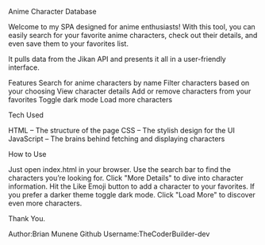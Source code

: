 Anime Character Database



Welcome to my SPA designed for anime enthusiasts!
 With this tool, you can easily search for your favorite anime characters, check out their details, and even save them to your favorites list.
 
  It pulls data from the Jikan API and presents it all in a user-friendly interface.

Features
Search for anime characters by name
Filter characters based on your choosing
View character details 
Add or remove characters from your favorites
Toggle dark mode 
Load more characters 

Tech Used

HTML – The structure of the page
CSS – The stylish design for the UI
JavaScript – The brains behind fetching and displaying characters

How to Use

Just open index.html in your browser.
Use the search bar to find the characters you’re looking for.
Click "More Details" to dive into character information.
Hit the Like Emoji button to add a character to your favorites.
If you prefer a darker theme  toggle dark mode.
Click "Load More" to discover even more characters.

Thank You.

Author:Brian Munene
Github Username:TheCoderBuilder-dev